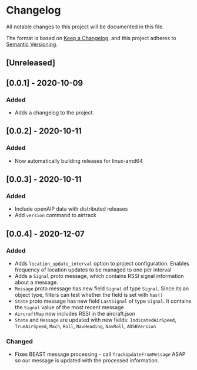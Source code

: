 # Changelog

All notable changes to this project will be documented in this file.

The format is based on [Keep a Changelog](https://keepachangelog.com/en/1.0.0/),
and this project adheres to [Semantic Versioning](https://semver.org/spec/v2.0.0.html).

## [Unreleased]

## [0.0.1] - 2020-10-09

### Added

 - Adds a changelog to the project.

## [0.0.2] - 2020-10-11

### Added

 - Now automatically building releases for linux-amd64

## [0.0.3] - 2020-10-11

### Added

 - Include openAIP data with distributed releases
 - Add `version` command to airtrack

## [0.0.4] - 2020-12-07

### Added

 - Adds `location_update_interval` option to project configuration. Enables frequency
   of location updates to be managed to one per interval
 - Adds a `Signal` proto message, which contains RSSI signal information about
   a message.
 - `Message` proto message has new field `Signal` of type `Signal`. Since its
   an object type, filters can test whether the field is set with `has()`
 - `State` proto message has new field `LastSignal` of type `Signal`. It contains
   the `Signal` value of the most recent message
 - `AircraftMap` now includes RSSI in the aircraft.json
 - `State` and `Message` are updated with new fields: `IndicatedAirSpeed`, `TrueAirSpeed`,
   `Mach`, `Roll`, `NavHeading`, `NavRoll`, `ADSBVersion`

### Changed

 - Fixes BEAST message processing - call `TrackUpdateFromMessage` ASAP so our message
   is updated with the processed information.
